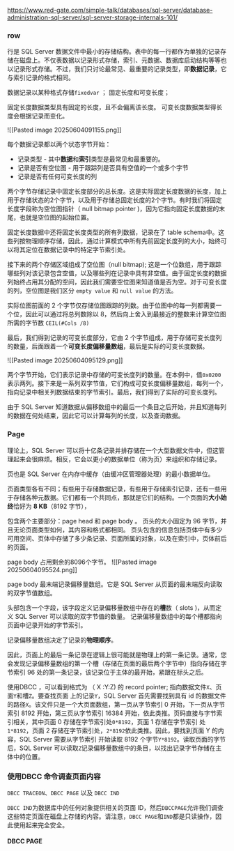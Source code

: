 https://www.red-gate.com/simple-talk/databases/sql-server/database-administration-sql-server/sql-server-storage-internals-101/


### row

行是 SQL Server 数据文件中最小的存储结构。表中的每一行都作为单独的记录存储在磁盘上。不仅表数据以记录形式存储，索引、元数据、数据库启动结构等等也以记录形式存储。不过，我们只讨论最常见、最重要的记录类型，即**数据记录**，它与索引记录的格式相同。


数据记录以某种格式存储`fixedvar` ； 固定长度和可变长度；

固定长度数据类型具有固定的长度，且不会偏离该长度。
可变长度数据类型得长度会根据记录而变化。


![[Pasted image 20250604091155.png]]

每个数据记录都以两个状态字节开始：
- 记录类型 - 其中**数据**和**索引**类型是最常见和最重要的。
- 记录是否有空位图 - 用于跟踪列是否具有空值的一个或多个字节
- 记录是否有任何可变长度的列

两个字节存储记录中固定长度部分的总长度。这是实际固定长度数据的长度，加上用于存储状态的2个字节，以及用于存储总固定长度的2个字节。有时我们将固定长度字段称为空位图指针（ null bitmap pointer )，因为它指向固定长度数据的末尾，也就是空位图的起始位置。

固定长度数据中还将固定长度类型的所有列数据，记录在了 table schema中。这些列按物理顺序存储，因此，通过计算模式中所有先前固定长度列的大小，始终可以将其定位在数据记录中的特定字节索引处。

接下来的两个存储区域组成了空位图（null bitmap); 这是一个位数组，用于跟踪哪些列对该记录包含空值，以及哪些列在记录中具有非空值。由于固定长度的数据列始终占用其分配的空间，因此我们需要空位图来知道值是否为空。对于可变长度的列，空位图是我们区分 `empty value` 和 `null value` 的方法。

实际位图前面的 2 个字节仅存储位图跟踪的列数。由于位图中的每一列都需要一个位，因此可以通过将总列数除以 8，然后向上舍入到最接近的整数来计算空位图所需的字节数 `CEIL(#Cols /8)`

最后，我们得到记录的可变长度部分，它由 2 个字节组成，用于存储可变长度列的数量，后面跟着一个**可变长度偏移量数组**，最后是实际的可变长度数据。

![[Pasted image 20250604095129.png]]

两个字节开始，它们表示记录中存储的可变长度列的数量。在本例中，值`0x0200`表示两列。接下来是一系列双字节值，它们构成可变长度偏移量数组，每列一个，指向记录中相关列数据结束的字节索引。最后，我们得到了实际的可变长度列。

由于 SQL Server 知道数据从偏移数组中的最后一个条目之后开始，并且知道每列的数据在何处结束，因此它可以计算每列的长度，以及查询数据。


### Page

理论上，SQL Server 可以将十亿条记录并排存储在一个大型数据文件中，但这管理起来会很麻烦。相反，它会以更小的数据单位（称为页）来组织和存储记录。

页也是 SQL Server 在内存中缓存（由缓冲区管理器处理）的最小数据单位。

页面类型各有不同；有些用于存储数据记录，有些用于存储索引记录，还有一些用于存储各种元数据。它们都有一个共同点，那就是它们的结构。一个页面的**大小始终**恰好为 **8 KB**（8192 字节），

包含两个主要部分：page head 和 page body 。
页头的大小固定为 96 字节，并且无论页面类型如何，其内容和格式都相同。
页头包含的信息包括页体中有多少可用空间、页体中存储了多少条记录、页面所属的对象，以及在索引中，页体前后的页面。

page body 占用剩余的8096个字节。
![[Pasted image 20250604095524.png]]

page body 最末端记录偏移量数组。它是 SQL Server 从页面的最末端反向读取的双字节值数组。

头部包含一个字段，该字段定义记录偏移量数组中存在的**槽**数（ slots )，从而定义 SQL Server 可以读取的双字节值的数量。 记录偏移量数组中的每个槽都指向页面中记录开始的字节索引。

记录偏移量数组决定了记录的**物理顺序**。

因此，页面上的最后一条记录在逻辑上很可能就是物理上的第一条记录。通常，您会发现记录偏移量数组的第一个槽（存储在页面的最后两个字节中）指向存储在字节索引 96 处的第一条记录，该记录位于主体的最开始，紧跟在标头之后。


使用DBCC ，可以看到格式为 （ X :Y:Z) 的 record pointer;
指向数据文件`X`、页面`Y`和槽`Z`。要查找页面 上的记录`Y`，SQL Server 首先需要找到具有 id 的数据文件的路径`X`。该文件只是一个大页面数组，第一页从字节索引 0 开始，下一页从字节索引 8192 开始，第三页从字节索引 16384 开始，依此类推。页码直接与字节索引相关，其中页面 0 存储在字节索引处`0*8192`，页面 1 存储在字节索引 处`1*8192`，页面 2 存储在字节索引处，`2*8192`依此类推。因此，要找到页面 Y 的内容，SQL Server 需要从字节索引 开始读取 8192 个字节`Y*8192`。读取页面的字节后，SQL Server 可以读取`Z`记录偏移量数组中的条目，以找出记录字节存储在主体中的位置。


### 使用DBCC 命令调查页面内容

`DBCC TRACEON`、`DBCC PAGE` 以及 `DBCC IND`

`DBCC IND`为数据库中的任何对象提供相关的页面 ID，然后`DBCCPAGE`允许我们调查这些特定页面在磁盘上存储的内容。请注意，`DBCC PAGE`和`IND`都是只读操作，因此使用起来完全安全。


#### DBCC PAGE


